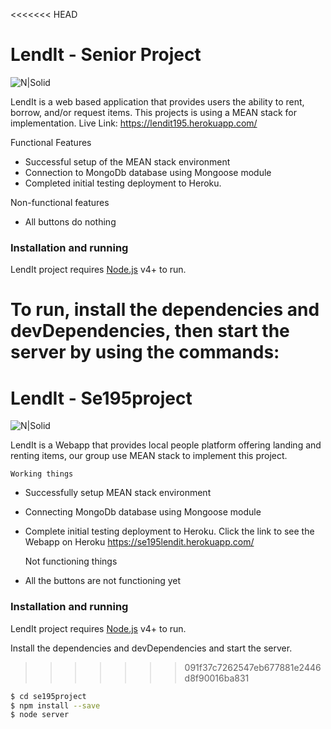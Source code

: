 <<<<<<< HEAD
# LendIt - Senior Project

![N|Solid](https://cldup.com/dTxpPi9lDf.thumb.png)

LendIt is a web based application that provides users the ability to rent, borrow, and/or request items. This projects is using a MEAN stack for implementation.
Live Link: https://lendit195.herokuapp.com/

Functional Features
  - Successful setup of the MEAN stack environment
  - Connection to MongoDb database using Mongoose module
  - Completed initial testing deployment to Heroku.

Non-functional features
  - All buttons do nothing
  


### Installation and running 
LendIt  project requires [Node.js](https://nodejs.org/) v4+ to run.

To run, install the dependencies and devDependencies, then start the server by using the commands:
=======
# LendIt - Se195project

![N|Solid](https://cldup.com/dTxpPi9lDf.thumb.png)

LendIt is a Webapp that provides local people platform offering landing and renting items, our group use MEAN stack to implement this project. 

    Working things
  - Successfully setup MEAN stack environment
  - Connecting MongoDb database using Mongoose module
  - Complete initial testing deployment to Heroku. Click the link to see the Webapp on Heroku  https://se195lendit.herokuapp.com/


    Not functioning things

  - All the buttons are not functioning yet
  





### Installation and running 

LendIt  project requires [Node.js](https://nodejs.org/) v4+ to run.

Install the dependencies and devDependencies and start the server.

>>>>>>> 091f37c7262547eb677881e2446d8f90016ba831
```sh
$ cd se195project
$ npm install --save
$ node server
```

